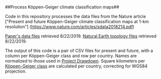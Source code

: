 ##Process Köppen-Geiger climate classification maps##

Code in this repository processes the data files from the Nature article
["Present and future Köppen-Geiger climate classification maps at 1-km resolution"]
(https://www.nature.com/articles/sdata2018214.pdf)

[Paper's data files](http://www.gloh2o.org/koppen/) retrieved 8/22/2019.
[Natural Earth topology files](http://www.naturalearthdata.com/downloads/) retrieved 8/22/2019.

The output of this code is a pair of CSV files for present and future, with a
column per Köppen-Geiger class and row per country. Names are normalized to
those used in [Project Drawdown](https://drawdown.org). Square kilometers per
[Köppen-Geiger class](https://en.wikipedia.org/wiki/K%C3%B6ppen_climate_classification)
are calculated per country, correcting for WGS84 projection.
